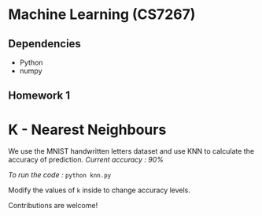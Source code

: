 # Machine Learning (CS7267)

## Dependencies
* Python
* numpy

## Homework 1
# K - Nearest Neighbours
We use the MNIST handwritten letters dataset and use KNN to calculate the accuracy of prediction.
_Current accuracy : 90%_

*To run the code :* `python knn.py`

Modify the values of `k` inside to change accuracy levels.

Contributions are welcome!
